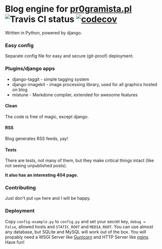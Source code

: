 # Blog engine for [pr0gramista.pl](https://pr0gramista.pl) ![Travis CI status](https://travis-ci.org/pr0gramista/pr0gramista.svg?branch=master) [![codecov](https://codecov.io/gh/pr0gramista/pr0gramista/branch/master/graph/badge.svg)](https://codecov.io/gh/pr0gramista/pr0gramista)
Written in Python, powered by django.

### Easy config
Separate config file for easy and secure (git-proof) deployment.

### Plugins/django apps
- django-taggit - simple tagging system
- django-imagekit - image processing library, used for all graphics hosted on blog
- mistune - Markdone compiler, extended for awesome features

#### Clean
The code is free of magic, except django.

#### RSS
Blog generates RSS feeds, yay!

#### Tests
There are tests, not many of them, but they make critical things intact (like not seeing unpublished posts).

**It also has an interesting 404 page.**

### Contributing 
Just don't put `npm` here and I will be happy.

### Deployment
Copy `config-example.py` to `config.py` and set your secret key, `debug = False`, allowed hosts and `STATIC_ROOT` and `MEDIA_ROOT`. You can use almost any database, but SQLite and MySQL will work out of the box. You will propably need a WSGI Server like [Gunicorn](http://gunicorn.org/) and HTTP Server like [nginx](https://nginx.org/). Have fun!
